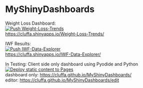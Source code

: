 # MyShinyDashboards

Weight Loss Dashboard:  
[![Push Weight-Loss-Trends](https://github.com/cluffa/MyShinyDashboards/actions/workflows/weight-loss-trends.yml/badge.svg)](https://github.com/cluffa/MyShinyDashboards/actions/workflows/weight-loss-trends.yml)  
https://cluffa.shinyapps.io/Weight-Loss-Trends/

IWF Results:  
[![Push IWF-Data-Explorer](https://github.com/cluffa/MyShinyDashboards/actions/workflows/iwf-data-explorer.yml/badge.svg)](https://github.com/cluffa/MyShinyDashboards/actions/workflows/iwf-data-explorer.yml)  
https://cluffa.shinyapps.io/IWF-Data-Explorer/  

In Testing: Client side only dashboard using Pyodide and Python  
[![Deploy static content to Pages](https://github.com/cluffa/MyShinyDashboards/actions/workflows/static-wlt-python.yml/badge.svg)](https://github.com/cluffa/MyShinyDashboards/actions/workflows/static-wlt-python.yml)  
dashboard only: <https://cluffa.github.io/MyShinyDashboards/>  
editor: <https://cluffa.github.io/MyShinyDashboards/edit>  